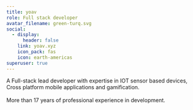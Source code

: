 ```yaml
---
title: yoav
role: Full stack developer
avatar_filename: green-turq.svg
social:
  - display:
      header: false
    link: yoav.xyz
    icon_pack: fas
    icon: earth-americas
superuser: true
---
```

<!--StartFragment-->

A Full-stack lead developer with expertise in IOT sensor based devices,\
Cross platform mobile applications and gamification.\
\
More than 17 years of professional experience in development. 

<!--EndFragment-->